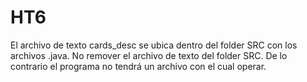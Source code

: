 # HT6
El archivo de texto cards_desc se ubica dentro del folder SRC con los archivos .java.
No remover el archivo de texto del folder SRC. De lo contrario el programa no tendrá un archivo con el cual operar.
